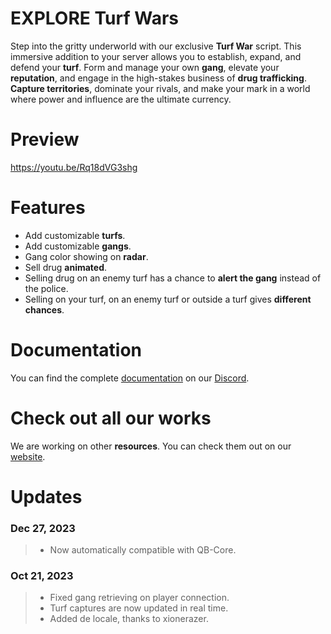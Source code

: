 # EXPLORE Turf Wars
Step into the gritty underworld with our exclusive **Turf War** script. This immersive addition to your server allows you to establish, expand, and defend your **turf**. Form and manage your own **gang**, elevate your **reputation**, and engage in the high-stakes business of **drug trafficking**. **Capture territories**, dominate your rivals, and make your mark in a world where power and influence are the ultimate currency.

# Preview
https://youtu.be/Rq18dVG3shg

# Features
- Add customizable **turfs**.
- Add customizable **gangs**.
- Gang color showing on **radar**.
- Sell drug **animated**.
- Selling drug on an enemy turf has a chance to **alert the gang** instead of the police.
- Selling on your turf, on an enemy turf or outside a turf gives **different chances**.

# Documentation
You can find the complete [documentation](https://discord.com/channels/957638068465201172/1164117288966967378) on our [Discord](https://discord.gg/DnW5vvhkUc).

# Check out all our works
We are working on other **resources**. You can check them out on our [website](https://www.gta-explore.com/#services).

# Updates
### Dec 27, 2023
> - Now automatically compatible with QB-Core.
### Oct 21, 2023
> - Fixed gang retrieving on player connection.
> - Turf captures are now updated in real time.
> - Added de locale, thanks to xionerazer.
